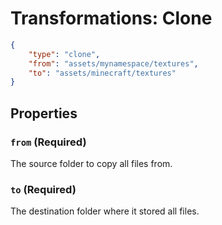 # Transformations: Clone
```json
{
    "type": "clone",
    "from": "assets/mynamespace/textures",
    "to": "assets/minecraft/textures"
}
```

## Properties
### ``from`` (Required)
The source folder to copy all files from.

### ``to`` (Required)
The destination folder where it stored all files.
